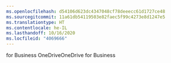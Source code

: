 ```yaml
---
ms.openlocfilehash: d54106d623dc4347048cf78deeecc61d1727ce48
ms.sourcegitcommit: 11a61db54119503e82faec5f99c4273e8d1247e5
ms.translationtype: HT
ms.contentlocale: he-IL
ms.lasthandoff: 10/16/2020
ms.locfileid: "4069666"
---
```

<span data-ttu-id="b2fa8-101">for Business OneDrive</span><span class="sxs-lookup"><span data-stu-id="b2fa8-101">OneDrive for Business</span></span>